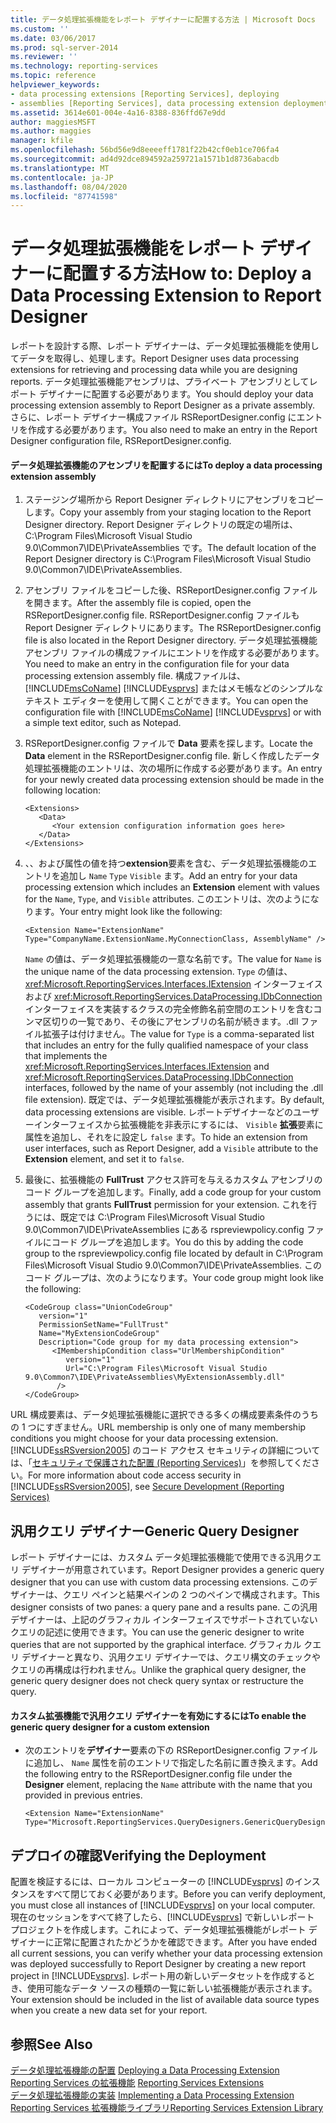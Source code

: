 ```yaml
---
title: データ処理拡張機能をレポート デザイナーに配置する方法 | Microsoft Docs
ms.custom: ''
ms.date: 03/06/2017
ms.prod: sql-server-2014
ms.reviewer: ''
ms.technology: reporting-services
ms.topic: reference
helpviewer_keywords:
- data processing extensions [Reporting Services], deploying
- assemblies [Reporting Services], data processing extension deployments
ms.assetid: 3614e601-004e-4a16-8388-836ffd67e9dd
author: maggiesMSFT
ms.author: maggies
manager: kfile
ms.openlocfilehash: 56bd56e9d8eeeeff1781f22b42cf0eb1ce706fa4
ms.sourcegitcommit: ad4d92dce894592a259721a1571b1d8736abacdb
ms.translationtype: MT
ms.contentlocale: ja-JP
ms.lasthandoff: 08/04/2020
ms.locfileid: "87741598"
---
```

# <a name="how-to-deploy-a-data-processing-extension-to-report-designer"></a><span data-ttu-id="2235e-102">データ処理拡張機能をレポート デザイナーに配置する方法</span><span class="sxs-lookup"><span data-stu-id="2235e-102">How to: Deploy a Data Processing Extension to Report Designer</span></span>
  <span data-ttu-id="2235e-103">レポートを設計する際、レポート デザイナーは、データ処理拡張機能を使用してデータを取得し、処理します。</span><span class="sxs-lookup"><span data-stu-id="2235e-103">Report Designer uses data processing extensions for retrieving and processing data while you are designing reports.</span></span> <span data-ttu-id="2235e-104">データ処理拡張機能アセンブリは、プライベート アセンブリとしてレポート デザイナーに配置する必要があります。</span><span class="sxs-lookup"><span data-stu-id="2235e-104">You should deploy your data processing extension assembly to Report Designer as a private assembly.</span></span> <span data-ttu-id="2235e-105">さらに、レポート デザイナー構成ファイル RSReportDesigner.config にエントリを作成する必要があります。</span><span class="sxs-lookup"><span data-stu-id="2235e-105">You also need to make an entry in the Report Designer configuration file, RSReportDesigner.config.</span></span>  
  
#### <a name="to-deploy-a-data-processing-extension-assembly"></a><span data-ttu-id="2235e-106">データ処理拡張機能のアセンブリを配置するには</span><span class="sxs-lookup"><span data-stu-id="2235e-106">To deploy a data processing extension assembly</span></span>  
  
1.  <span data-ttu-id="2235e-107">ステージング場所から Report Designer ディレクトリにアセンブリをコピーします。</span><span class="sxs-lookup"><span data-stu-id="2235e-107">Copy your assembly from your staging location to the Report Designer directory.</span></span> <span data-ttu-id="2235e-108">Report Designer ディレクトリの既定の場所は、C:\Program Files\Microsoft Visual Studio 9.0\Common7\IDE\PrivateAssemblies です。</span><span class="sxs-lookup"><span data-stu-id="2235e-108">The default location of the Report Designer directory is C:\Program Files\Microsoft Visual Studio 9.0\Common7\IDE\PrivateAssemblies.</span></span>  
  
2.  <span data-ttu-id="2235e-109">アセンブリ ファイルをコピーした後、RSReportDesigner.config ファイルを開きます。</span><span class="sxs-lookup"><span data-stu-id="2235e-109">After the assembly file is copied, open the RSReportDesigner.config file.</span></span> <span data-ttu-id="2235e-110">RSReportDesigner.config ファイルも Report Designer ディレクトリにあります。</span><span class="sxs-lookup"><span data-stu-id="2235e-110">The RSReportDesigner.config file is also located in the Report Designer directory.</span></span> <span data-ttu-id="2235e-111">データ処理拡張機能アセンブリ ファイルの構成ファイルにエントリを作成する必要があります。</span><span class="sxs-lookup"><span data-stu-id="2235e-111">You need to make an entry in the configuration file for your data processing extension assembly file.</span></span> <span data-ttu-id="2235e-112">構成ファイルは、[!INCLUDE[msCoName](../../../includes/msconame-md.md)] [!INCLUDE[vsprvs](../../../includes/vsprvs-md.md)] またはメモ帳などのシンプルなテキスト エディターを使用して開くことができます。</span><span class="sxs-lookup"><span data-stu-id="2235e-112">You can open the configuration file with [!INCLUDE[msCoName](../../../includes/msconame-md.md)] [!INCLUDE[vsprvs](../../../includes/vsprvs-md.md)] or with a simple text editor, such as Notepad.</span></span>  
  
3.  <span data-ttu-id="2235e-113">RSReportDesigner.config ファイルで **Data** 要素を探します。</span><span class="sxs-lookup"><span data-stu-id="2235e-113">Locate the **Data** element in the RSReportDesigner.config file.</span></span> <span data-ttu-id="2235e-114">新しく作成したデータ処理拡張機能のエントリは、次の場所に作成する必要があります。</span><span class="sxs-lookup"><span data-stu-id="2235e-114">An entry for your newly created data processing extension should be made in the following location:</span></span>  
  
    ```  
    <Extensions>  
       <Data>  
          <Your extension configuration information goes here>  
       </Data>  
    </Extensions>  
    ```  
  
4.  <span data-ttu-id="2235e-115">、、および属性の値を持つ**extension**要素を含む、データ処理拡張機能のエントリを追加し `Name` `Type` `Visible` ます。</span><span class="sxs-lookup"><span data-stu-id="2235e-115">Add an entry for your data processing extension which includes an **Extension** element with values for the `Name`, `Type`, and `Visible` attributes.</span></span> <span data-ttu-id="2235e-116">このエントリは、次のようになります。</span><span class="sxs-lookup"><span data-stu-id="2235e-116">Your entry might look like the following:</span></span>  
  
    ```  
    <Extension Name="ExtensionName" Type="CompanyName.ExtensionName.MyConnectionClass, AssemblyName" />  
    ```  
  
     <span data-ttu-id="2235e-117">`Name` の値は、データ処理拡張機能の一意な名前です。</span><span class="sxs-lookup"><span data-stu-id="2235e-117">The value for `Name` is the unique name of the data processing extension.</span></span> <span data-ttu-id="2235e-118">`Type` の値は、<xref:Microsoft.ReportingServices.Interfaces.IExtension> インターフェイスおよび <xref:Microsoft.ReportingServices.DataProcessing.IDbConnection> インターフェイスを実装するクラスの完全修飾名前空間のエントリを含むコンマ区切りの一覧であり、その後にアセンブリの名前が続きます。.dll ファイル拡張子は付けません。</span><span class="sxs-lookup"><span data-stu-id="2235e-118">The value for `Type` is a comma-separated list that includes an entry for the fully qualified namespace of your class that implements the <xref:Microsoft.ReportingServices.Interfaces.IExtension> and <xref:Microsoft.ReportingServices.DataProcessing.IDbConnection> interfaces, followed by the name of your assembly (not including the .dll file extension).</span></span> <span data-ttu-id="2235e-119">既定では、データ処理拡張機能が表示されます。</span><span class="sxs-lookup"><span data-stu-id="2235e-119">By default, data processing extensions are visible.</span></span> <span data-ttu-id="2235e-120">レポートデザイナーなどのユーザーインターフェイスから拡張機能を非表示にするには、 `Visible` **拡張**要素に属性を追加し、それをに設定し `false` ます。</span><span class="sxs-lookup"><span data-stu-id="2235e-120">To hide an extension from user interfaces, such as Report Designer, add a `Visible` attribute to the **Extension** element, and set it to `false`.</span></span>  
  
5.  <span data-ttu-id="2235e-121">最後に、拡張機能の **FullTrust** アクセス許可を与えるカスタム アセンブリのコード グループを追加します。</span><span class="sxs-lookup"><span data-stu-id="2235e-121">Finally, add a code group for your custom assembly that grants **FullTrust** permission for your extension.</span></span> <span data-ttu-id="2235e-122">これを行うには、既定では C:\Program Files\Microsoft Visual Studio 9.0\Common7\IDE\PrivateAssemblies にある rspreviewpolicy.config ファイルにコード グループを追加します。</span><span class="sxs-lookup"><span data-stu-id="2235e-122">You do this by adding the code group to the rspreviewpolicy.config file located by default in C:\Program Files\Microsoft Visual Studio 9.0\Common7\IDE\PrivateAssemblies.</span></span> <span data-ttu-id="2235e-123">このコード グループは、次のようになります。</span><span class="sxs-lookup"><span data-stu-id="2235e-123">Your code group might look like the following:</span></span>  
  
    ```  
    <CodeGroup class="UnionCodeGroup"  
       version="1"  
       PermissionSetName="FullTrust"  
       Name="MyExtensionCodeGroup"  
       Description="Code group for my data processing extension">  
          <IMembershipCondition class="UrlMembershipCondition"  
             version="1"  
             Url="C:\Program Files\Microsoft Visual Studio 9.0\Common7\IDE\PrivateAssemblies\MyExtensionAssembly.dll"  
           />  
    </CodeGroup>  
    ```  
  
 <span data-ttu-id="2235e-124">URL 構成要素は、データ処理拡張機能に選択できる多くの構成要素条件のうちの 1 つにすぎません。</span><span class="sxs-lookup"><span data-stu-id="2235e-124">URL membership is only one of many membership conditions you might choose for your data processing extension.</span></span> <span data-ttu-id="2235e-125">[!INCLUDE[ssRSversion2005](../../../includes/ssrsversion2005-md.md)] のコード アクセス セキュリティの詳細については、「[セキュリティで保護された配置 &#40;Reporting Services&#41;](../secure-development/secure-development-reporting-services.md)」を参照してください。</span><span class="sxs-lookup"><span data-stu-id="2235e-125">For more information about code access security in [!INCLUDE[ssRSversion2005](../../../includes/ssrsversion2005-md.md)], see [Secure Development &#40;Reporting Services&#41;](../secure-development/secure-development-reporting-services.md)</span></span>  
  
## <a name="generic-query-designer"></a><span data-ttu-id="2235e-126">汎用クエリ デザイナー</span><span class="sxs-lookup"><span data-stu-id="2235e-126">Generic Query Designer</span></span>  
 <span data-ttu-id="2235e-127">レポート デザイナーには、カスタム データ処理拡張機能で使用できる汎用クエリ デザイナーが用意されています。</span><span class="sxs-lookup"><span data-stu-id="2235e-127">Report Designer provides a generic query designer that you can use with custom data processing extensions.</span></span> <span data-ttu-id="2235e-128">このデザイナーは、クエリ ペインと結果ペインの 2 つのペインで構成されます。</span><span class="sxs-lookup"><span data-stu-id="2235e-128">This designer consists of two panes: a query pane and a results pane.</span></span> <span data-ttu-id="2235e-129">この汎用デザイナーは、上記のグラフィカル インターフェイスでサポートされていないクエリの記述に使用できます。</span><span class="sxs-lookup"><span data-stu-id="2235e-129">You can use the generic designer to write queries that are not supported by the graphical interface.</span></span> <span data-ttu-id="2235e-130">グラフィカル クエリ デザイナーと異なり、汎用クエリ デザイナーでは、クエリ構文のチェックやクエリの再構成は行われません。</span><span class="sxs-lookup"><span data-stu-id="2235e-130">Unlike the graphical query designer, the generic query designer does not check query syntax or restructure the query.</span></span>  
  
#### <a name="to-enable-the-generic-query-designer-for-a-custom-extension"></a><span data-ttu-id="2235e-131">カスタム拡張機能で汎用クエリ デザイナーを有効にするには</span><span class="sxs-lookup"><span data-stu-id="2235e-131">To enable the generic query designer for a custom extension</span></span>  
  
-   <span data-ttu-id="2235e-132">次のエントリを**デザイナー**要素の下の RSReportDesigner.config ファイルに追加し、 `Name` 属性を前のエントリで指定した名前に置き換えます。</span><span class="sxs-lookup"><span data-stu-id="2235e-132">Add the following entry to the RSReportDesigner.config file under the **Designer** element, replacing the `Name` attribute with the name that you provided in previous entries.</span></span>  
  
    ```  
    <Extension Name="ExtensionName" Type="Microsoft.ReportingServices.QueryDesigners.GenericQueryDesigner,Microsoft.ReportingServices.QueryDesigners"/>  
    ```  
  
## <a name="verifying-the-deployment"></a><span data-ttu-id="2235e-133">デプロイの確認</span><span class="sxs-lookup"><span data-stu-id="2235e-133">Verifying the Deployment</span></span>  
 <span data-ttu-id="2235e-134">配置を検証するには、ローカル コンピューターの [!INCLUDE[vsprvs](../../../includes/vsprvs-md.md)] のインスタンスをすべて閉じておく必要があります。</span><span class="sxs-lookup"><span data-stu-id="2235e-134">Before you can verify deployment, you must close all instances of [!INCLUDE[vsprvs](../../../includes/vsprvs-md.md)] on your local computer.</span></span> <span data-ttu-id="2235e-135">現在のセッションをすべて終了したら、[!INCLUDE[vsprvs](../../../includes/vsprvs-md.md)] で新しいレポート プロジェクトを作成します。これによって、データ処理拡張機能がレポート デザイナーに正常に配置されたかどうかを確認できます。</span><span class="sxs-lookup"><span data-stu-id="2235e-135">After you have ended all current sessions, you can verify whether your data processing extension was deployed successfully to Report Designer by creating a new report project in [!INCLUDE[vsprvs](../../../includes/vsprvs-md.md)].</span></span> <span data-ttu-id="2235e-136">レポート用の新しいデータセットを作成するとき、使用可能なデータ ソースの種類の一覧に新しい拡張機能が表示されます。</span><span class="sxs-lookup"><span data-stu-id="2235e-136">Your extension should be included in the list of available data source types when you create a new data set for your report.</span></span>  
  
## <a name="see-also"></a><span data-ttu-id="2235e-137">参照</span><span class="sxs-lookup"><span data-stu-id="2235e-137">See Also</span></span>  
 <span data-ttu-id="2235e-138">[データ処理拡張機能の配置](deploying-a-data-processing-extension.md) </span><span class="sxs-lookup"><span data-stu-id="2235e-138">[Deploying a Data Processing Extension](deploying-a-data-processing-extension.md) </span></span>  
 <span data-ttu-id="2235e-139">[Reporting Services の拡張機能](../reporting-services-extensions.md) </span><span class="sxs-lookup"><span data-stu-id="2235e-139">[Reporting Services Extensions](../reporting-services-extensions.md) </span></span>  
 <span data-ttu-id="2235e-140">[データ処理拡張機能の実装](implementing-a-data-processing-extension.md) </span><span class="sxs-lookup"><span data-stu-id="2235e-140">[Implementing a Data Processing Extension](implementing-a-data-processing-extension.md) </span></span>  
 [<span data-ttu-id="2235e-141">Reporting Services 拡張機能ライブラリ</span><span class="sxs-lookup"><span data-stu-id="2235e-141">Reporting Services Extension Library</span></span>](../reporting-services-extension-library.md)  
  
  
